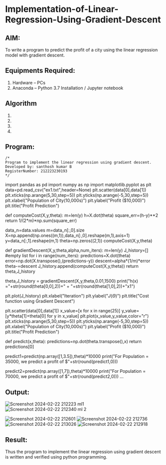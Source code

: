 # Implementation-of-Linear-Regression-Using-Gradient-Descent

## AIM:
To write a program to predict the profit of a city using the linear regression model with gradient descent.

## Equipments Required:
1. Hardware – PCs
2. Anaconda – Python 3.7 Installation / Jupyter notebook

## Algorithm
1. 
2. 
3. 
4. 

## Program:
```
/*
Program to implement the linear regression using gradient descent.
Developed by: santhosh kumar B
RegisterNumber: 212223230193 
*/
```
import pandas as pd
import numpy as np
import matplotlib.pyplot as plt
data=pd.read_csv("ex1.txt",header=None)
plt.scatter(data[0],data[1])
plt.xticks(np.arange(5,30,step=5))
plt.yticks(np.arange(-5,30,step=5))
plt.xlabel("Population of City(10,000s)")
plt.ylabel("Profit ($10,000)")
plt.title("Profit Prediction")

def computeCost(X,y,theta):
    m=len(y) 
    h=X.dot(theta) 
    square_err=(h-y)**2
    return 1/(2*m)*np.sum(square_err) 

data_n=data.values
m=data_n[:,0].size
X=np.append(np.ones((m,1)),data_n[:,0].reshape(m,1),axis=1)
y=data_n[:,1].reshape(m,1)
theta=np.zeros((2,1))
computeCost(X,y,theta) 

def gradientDescent(X,y,theta,alpha,num_iters):
    m=len(y)
    J_history=[] #empty list
    for i in range(num_iters):
        predictions=X.dot(theta)
        error=np.dot(X.transpose(),(predictions-y))
        descent=alpha*(1/m)*error
        theta-=descent
        J_history.append(computeCost(X,y,theta))
    return theta,J_history

theta,J_history = gradientDescent(X,y,theta,0.01,1500)
print("h(x) ="+str(round(theta[0,0],2))+" + "+str(round(theta[1,0],2))+"x1")

plt.plot(J_history)
plt.xlabel("Iteration")
plt.ylabel("$J(\Theta)$")
plt.title("Cost function using Gradient Descent")

plt.scatter(data[0],data[1])
x_value=[x for x in range(25)]
y_value=[y*theta[1]+theta[0] for y in x_value]
plt.plot(x_value,y_value,color="r")
plt.xticks(np.arange(5,30,step=5))
plt.yticks(np.arange(-5,30,step=5))
plt.xlabel("Population of City(10,000s)")
plt.ylabel("Profit ($10,000)")
plt.title("Profit Prediction")

def predict(x,theta):
    predictions=np.dot(theta.transpose(),x)
    return predictions[0]

predict1=predict(np.array([1,3.5]),theta)*10000
print("For Population = 35000, we predict a profit of $"+str(round(predict1,0)))

predict2=predict(np.array([1,7]),theta)*10000
print("For Population = 70000, we predict a profit of $"+str(round(predict2,0)))
...


## Output:
![Screenshot 2024-02-22 212223 ml1](https://github.com/Santhoshstudent/Implementation-of-Linear-Regression-Using-Gradient-Descent/assets/145446853/d8b99a3d-474f-42aa-a5a8-e1e74e20835b)
![Screenshot 2024-02-22 212340 ml 2](https://github.com/Santhoshstudent/Implementation-of-Linear-Regression-Using-Gradient-Descent/assets/145446853/85d683d5-8ff1-4d25-8b3a-77a6dd3920ad)

![Screenshot 2024-02-22 212601](https://github.com/Santhoshstudent/Implementation-of-Linear-Regression-Using-Gradient-Descent/assets/145446853/2d42ce48-255d-4e99-9918-f7f08568eaa1)
![Screenshot 2024-02-22 212736](https://github.com/Santhoshstudent/Implementation-of-Linear-Regression-Using-Gradient-Descent/assets/145446853/d2c7fecb-c460-4509-8d72-d6f45c40f4ed)
![Screenshot 2024-02-22 213026](https://github.com/Santhoshstudent/Implementation-of-Linear-Regression-Using-Gradient-Descent/assets/145446853/3fd2e2ba-f5ee-4690-ae3c-5b7f00b11b3d)
![Screenshot 2024-02-22 212918](https://github.com/Santhoshstudent/Implementation-of-Linear-Regression-Using-Gradient-Descent/assets/145446853/fd5ebce2-b342-4314-ac30-059cf0fa8576)









## Result:
Thus the program to implement the linear regression using gradient descent is written and verified using python programming.
